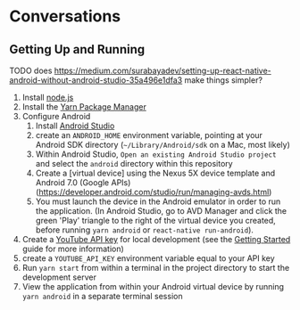 # Conversations

## Getting Up and Running

TODO does https://medium.com/surabayadev/setting-up-react-native-android-without-android-studio-35a496e1dfa3 make things simpler?

1. Install [node.js](https://nodejs.org/en/download/)
1. Install the [Yarn Package Manager](https://yarnpkg.com/lang/en/docs/install/)
1. Configure Android
   1. Install [Android Studio](https://developer.android.com/studio/install.html)
   1. create an `ANDROID_HOME` environment variable, pointing at your Android SDK directory (`~/Library/Android/sdk` on a Mac, most likely)
   1. Within Android Studio, `Open an existing Android Studio project` and select the `android` directory within this repository
   1. Create a [virtual device] using the Nexus 5X device template and Android 7.0 (Google APIs) (https://developer.android.com/studio/run/managing-avds.html)
   1. You must launch the device in the Android emulator in order to run the application. (In Android Studio, go to AVD Manager and click the green 'Play' triangle to the right of the virtual device you created, before running `yarn android` or `react-native run-android`).
1. Create a [YouTube API key](https://console.developers.google.com/apis/credentials) for local development (see the [Getting Started](https://developers.google.com/youtube/v3/getting-started) guide for more information)
1. create a `YOUTUBE_API_KEY` environment variable equal to your API key
1. Run `yarn start` from within a terminal in the project directory to start the development server
1. View the application from within your Android virtual device by running `yarn android` in a separate terminal session

